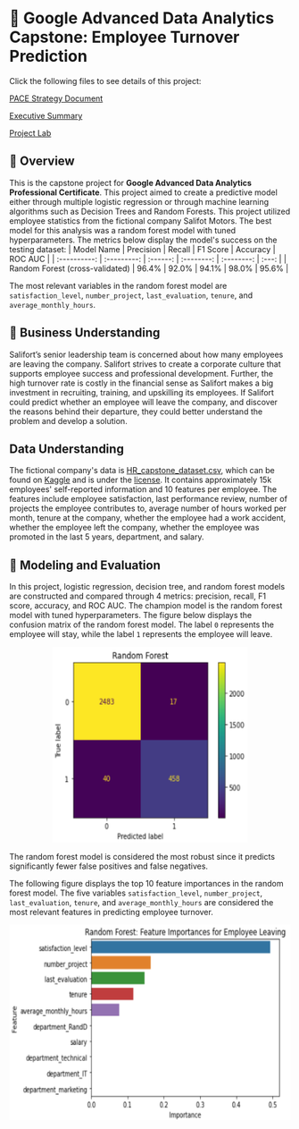 # :rocket: Google Advanced Data Analytics Capstone: Employee Turnover Prediction

Click the following files to see details of this project: 

[PACE Strategy Document](Course%207%20PACE%20strategy%20document.pdf)

[Executive Summary](Salifort_Motors_executive_summary.pdf) 

[Project Lab](Activity_%20Course%207%20Salifort%20Motors%20project%20lab.ipynb)

## :page_facing_up: Overview 
This is the capstone project for __Google Advanced Data Analytics Professional Certificate__. This project aimed to create a predictive model either through multiple logistic regression or through machine learning algorithms such as Decision Trees and Random Forests. This project utilized employee statistics from the fictional company Salifot Motors.
The best model for this analysis was a random forest model with tuned hyperparameters. The metrics below display the model's success on the testing dataset:
| Model Name | Precision | Recall | F1 Score | Accuracy | ROC AUC |
| :----------: | :---------: | :------: | :--------: | :--------: | :---: |
| Random Forest (cross-validated) | 96.4% | 92.0% | 94.1% | 98.0% | 95.6% |

The most relevant variables in the random forest model are `satisfaction_level`, `number_project`, `last_evaluation`, `tenure`, and `average_monthly_hours`.
## :page_facing_up: Business Understanding
Salifort’s senior leadership team is concerned about how many employees are leaving the company. Salifort strives to create a corporate culture that supports employee success and professional development. Further, the high turnover rate is costly in the financial sense as Salifort makes a big investment in recruiting, training, and upskilling its employees. If Salifort could predict whether an employee will leave the company, and discover the reasons behind their departure, they could better understand the problem and develop a solution.
## Data Understanding
The fictional company's data is [HR_capstone_dataset.csv](HR_capstone_dataset.csv), which can be found on [Kaggle](https://www.kaggle.com/datasets/mfaisalqureshi/hr-analytics-and-job-prediction?select=HR_comma_sep.csv) and is under the [license](https://creativecommons.org/publicdomain/zero/1.0/). It contains approximately 15k employees' self-reported information and 10 features per employee. The features include employee satisfaction, last performance review, number of projects the employee contributes to, average number of hours worked per month, tenure at the company, whether the employee had a work accident, whether the employee left the company, whether the employee was promoted in the last 5 years, department, and salary.
## :page_facing_up: Modeling and Evaluation
In this project, logistic regression, decision tree, and random forest models are constructed and compared through 4 metrics: precision, recall, F1 score, accuracy, and ROC AUC. The champion model is the random forest model with tuned hyperparameters. The figure below displays the confusion matrix of the random forest model. The label `0` represents the employee will stay, while the label `1` represents the employee will leave.

<p align="center">
  <img width="350" height="350" src="images/Random_forest_confusion_matrix.png">
</p>

The random forest model is considered the most robust since it predicts significantly fewer false positives and false negatives.

The following figure displays the top 10 feature importances in the random forest model. The five variables `satisfaction_level`, `number_project`, `last_evaluation`, `tenure`, and `average_monthly_hours` are considered the most relevant features in predicting employee turnover.

<p align="center">
  <img width="550" height="350" src="images/Random_forest_importance_top10.png">
</p>
